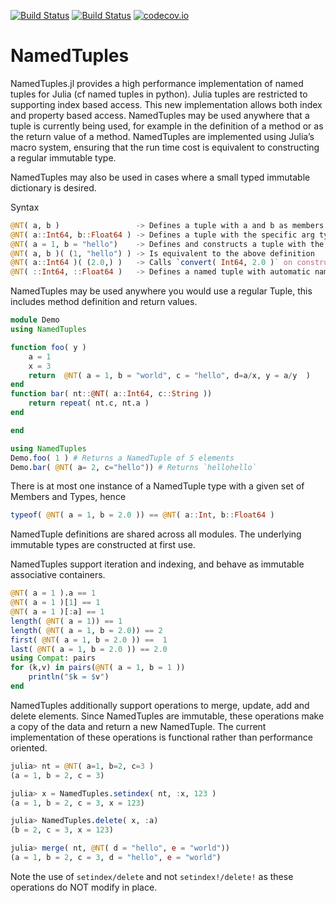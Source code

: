 [![Build Status](https://travis-ci.org/JuliaData/NamedTuples.jl.svg?branch=master)](https://travis-ci.org/JuliaData/NamedTuples.jl)
[![Build Status](https://ci.appveyor.com/api/projects/status/github/JuliaData/NamedTuples.jl?svg=true)](https://ci.appveyor.com/project/quinnj/namedtuples-jl)
[![codecov.io](http://codecov.io/github/JuliaData/NamedTuples.jl/coverage.svg?branch=master)](http://codecov.io/github/JuliaData/NamedTuples.jl?branch=master)

# NamedTuples

NamedTuples.jl provides a high performance implementation of named tuples for Julia (cf named tuples in python). Julia tuples are restricted to supporting index based access. This new implementation allows both index and property based access. NamedTuples may be used anywhere that a tuple is currently being used, for example in the definition of a method or as the return value of a method. NamedTuples are implemented using Julia’s macro system, ensuring that the run time cost is equivalent to constructing a regular immutable type.

NamedTuples may also be used in cases where a small typed immutable dictionary is desired.

Syntax

```julia
@NT( a, b )                 -> Defines a tuple with a and b as members
@NT( a::Int64, b::Float64 ) -> Defines a tuple with the specific arg types as members
@NT( a = 1, b = "hello")    -> Defines and constructs a tuple with the specifed members and values
@NT( a, b )( (1, "hello") ) -> Is equivalent to the above definition
@NT( a::Int64 )( (2.0,) )   -> Calls `convert( Int64, 2.0 )` on construction and sets `a`
@NT( ::Int64, ::Float64 )   -> Defines a named tuple with automatic names
```

NamedTuples may be used anywhere you would use a regular Tuple, this includes method definition and return values.

```julia
module Demo
using NamedTuples

function foo( y )
    a = 1
    x = 3
    return  @NT( a = 1, b = "world", c = "hello", d=a/x, y = a/y  )
end
function bar( nt::@NT( a::Int64, c::String ))
    return repeat( nt.c, nt.a )
end

end

using NamedTuples
Demo.foo( 1 ) # Returns a NamedTuple of 5 elements
Demo.bar( @NT( a= 2, c="hello")) # Returns `hellohello`
```

There is at most one instance of a NamedTuple type with a given set of Members and Types, hence

```julia
typeof( @NT( a = 1, b = 2.0 )) == @NT( a::Int, b::Float64 )
```

NamedTuple definitions are shared across all modules. The underlying immutable types are constructed at first use.

NamedTuples support iteration and indexing, and behave as immutable associative containers.

```julia
@NT( a = 1 ).a == 1
@NT( a = 1 )[1] == 1
@NT( a = 1 )[:a] == 1
length( @NT( a = 1)) == 1
length( @NT( a = 1, b = 2.0)) == 2
first( @NT( a = 1, b = 2.0 )) ==  1
last( @NT( a = 1, b = 2.0 )) == 2.0
using Compat: pairs
for (k,v) in pairs(@NT( a = 1, b = 1 ))
    println("$k = $v")
end
```

NamedTuples additionally support operations to merge, update, add and delete elements.  Since NamedTuples
are immutable, these operations make a copy of the data and return a new NamedTuple. The current
implementation of these operations is functional rather than performance oriented.

```julia
julia> nt = @NT( a=1, b=2, c=3 )
(a = 1, b = 2, c = 3)

julia> x = NamedTuples.setindex( nt, :x, 123 )
(a = 1, b = 2, c = 3, x = 123)

julia> NamedTuples.delete( x, :a)
(b = 2, c = 3, x = 123)

julia> merge( nt, @NT( d = "hello", e = "world"))
(a = 1, b = 2, c = 3, d = "hello", e = "world")
```

Note the use of `setindex/delete` and not `setindex!/delete!` as these operations do NOT modify in place.
